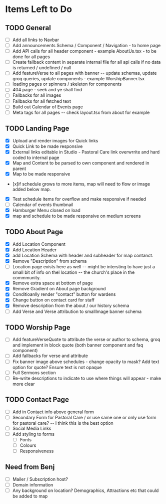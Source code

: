 # Items Left to Do

## TODO General

- [ ] Add all links to Navbar
- [ ] Add announcements Schema / Component / Navigation - to home page
- [ ] Add API calls for all header component - example AboutUs.tsx - to be done for all pages
- [ ] Create fallback content in separate internal file for all api calls if no data is returned / undefined / null
- [ ] Add featureVerse to all pages with banner -- update schemas, update groq queries, update components - example WorshipBanner.tsx
- [ ] loading pages or spinners / skeleton for components
- [ ] 404 page - seek and ye shall find
- [ ] Fallbacks for all images
- [ ] Fallbacks for all fetched text
- [ ] Build out Calendar of Events page
- [ ] Meta tags for all pages -- check layout.tsx from about for example

## TODO Landing Page

- [x] Upload and render images for Quick links
- [x] Quick Link to be made responsive
- [x] External links editable in Studio - Pastoral Care link overwrrite and hard coded to internal page
- [x] Map and Content to be parsed to own component and rendered in parent
- [x] Map to be made responsive
- [x]if schedule grows to more items, map will need to flow or image added below map.
- [x] Test schedule items for overflow and make responsive if needed
- [ ] Calendar of events thumbnail
- [x] Hamburger Menu closed on load
- [x] map and schedule to be made responsive on medium screens

## TODO About Page

- [x] Add Location Component
- [x] Add Location Header
- [x] add Location Schema with header and subheader for map contanct.
- [x] Remove "Description" from schema
- [ ] Location page exists here as well -- might be intersting to have just a small bit of info on thel location -- the church's place in the commmunity.
- [x] Remove extra space at bottom of page
- [x] Remove Gradient on About page background
- [x] Conditioanlly render "contact" button for wardens
- [x] Change button on contact card for staff
- [x] Remove description from the about / our history schema
- [ ] Add Verse and Verse attribution to smallImage banner schema

## TODO Worship Page

- [ ] Add featureVerseQuote to attribute the verse or author to schema, groq and implement in block quote (both banner component and faq component)
- [ ] Add fallbacks for verse and attribute
- [ ] Fix banner image above schedules - change opacity to mask? Add text option for quote? Ensure text is not opaque
- [ ] Full Sermons section
- [ ] Re-write descriptions to indicate to use where things will appear - make more clear

## TODO Contact Page

- [ ] Add in Contact info above general form
- [ ] Secondary Form for Pastoral Care / or use same one or only use form for pastoral care? -- I think this is the best option
- [ ] Social Media Links
- [ ] Add styling to forms
  - [ ] Fonts
  - [ ] Colours
  - [ ] Responsiveness

## Need from Benj

- [ ] Mailer / Subscription host?
- [ ] Domain information
- [ ] Any background on location? Demographics, Attractions etc that could be added to map
